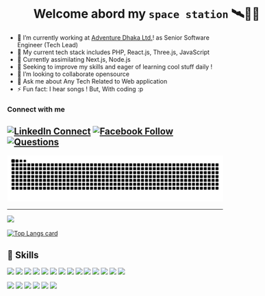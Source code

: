 <div align="center" style="width:652px; text-align:center;">
    <h1>Welcome abord my <code>space station</code> 🛰️👨‍🚀</h1>
</div>

- 🔭 I’m currently working at [Adventure Dhaka Ltd.][Adventure Dhaka Ltd.]! as Senior Software Engineer (Tech Lead)
- 🌱 My current tech stack includes PHP, React.js, Three.js, JavaScript
- 🌱 Currently assimilating Next.js, Node.js
-  🌱 Seeking to improve my skills and eager of learning cool stuff daily !
- 👯 I’m looking to collaborate opensource
- 💬 Ask me about Any Tech Related to Web application
- ⚡ Fun fact: I hear songs ! But, With coding :p 
 
 ### Connect with me 

[![LinkedIn Connect](https://img.shields.io/badge/%20-Connect-black?color=14171A&labelColor=212121&logo=linkedin&logoColor=ffffff)](https://www.linkedin.com/in/lemonkazi/) 
[![Facebook Follow](https://img.shields.io/badge/%20-Follow-black?color=14171A&labelColor=1976d2&logo=facebook&logoColor=ffffff)](https://web.facebook.com/Lemonkaz1) 
[![Questions](https://img.shields.io/badge/%20-Questions-black?color=14171A&labelColor=fff&logo=stackoverflow&logoColor=0c0d0e26)](https://stackoverflow.com/users/2641347/lemon-kazi)
---

![Snake](https://github.com/lemonkazi/lemonkazi/blob/snake/github-contribution-grid-snake.svg?raw=true)

<!-- [![Kazi Mamun Github Stats](https://github-readme-stats.vercel.app/api?username=lemonkazi&show_icons=true)](https://github.com/lemonkazi/lemonkazi) -->

---
[![](https://visitcount.itsvg.in/api?id=lemonkazi&icon=0&color=0)](https://visitcount.itsvg.in)

<!-- Proudly created with GPRM ( https://gprm.itsvg.in ) -->

[![Top Langs card](https://github-readme-stats.vercel.app/api/top-langs/?username=lemonkazi&card_width=550)](https://github.com/lemonkazi/lemonkazi)

## 💼 Skills
![](https://img.shields.io/badge/Code-PHP-informational?style=flat&logo=gatsby&logoColor=white&color=4AB197)
![](https://img.shields.io/badge/Code-CakePHP-informational?style=flat&logo=gatsby&logoColor=white&color=4AB197)
![](https://img.shields.io/badge/Code-FuelPHP-informational?style=flat&logo=gatsby&logoColor=white&color=4AB197)
![](https://img.shields.io/badge/Code-Laravel-informational?style=flat&logo=angular&logoColor=white&color=4AB197)
![](https://img.shields.io/badge/Code-CodeIgniter-informational?style=flat&logo=gatsby&logoColor=white&color=4AB197)
![](https://img.shields.io/badge/Code-VueJs-informational?style=flat&logo=MongoDB&logoColor=white&color=4AB197)
![](https://img.shields.io/badge/Code-NuxtJs-informational?style=flat&logo=MongoDB&logoColor=white&color=4AB197)
![](https://img.shields.io/badge/Code-SailJs-informational?style=flat&logo=MongoDB&logoColor=white&color=4AB197)
![](https://img.shields.io/badge/Code-React-informational?style=flat&logo=react&logoColor=white&color=4AB197)
![](https://img.shields.io/badge/Code-Redux-informational?style=flat&logo=Redux&logoColor=white&color=4AB197)
![](https://img.shields.io/badge/Code-jQuery-informational?style=flat&logo=JavaScript&logoColor=white&color=4AB197)
![](https://img.shields.io/badge/Code-JavaScript-informational?style=flat&logo=JavaScript&logoColor=white&color=4AB197)
![](https://img.shields.io/badge/Code-MySQL-informational?style=flat&logo=MySQL&logoColor=white&color=4AB197)
![](https://img.shields.io/badge/Style-CSS-informational?style=flat&logo=css3&logoColor=white&color=4AB197)
<br>

![](https://img.shields.io/badge/Tools-CPanel-informational?style=flat&logo=jenkins&logoColor=white&color=4AB197)
![](https://img.shields.io/badge/Tools-NPM-informational?style=flat&logo=npm&logoColor=white&color=4AB197)
![](https://img.shields.io/badge/Tools-Postman-informational?style=flat&logo=Postman&logoColor=white&color=4AB197)
![](https://img.shields.io/badge/Tools-SVN-informational?style=flat&logo=Adobe-XD&logoColor=white&color=4AB197)
![](https://img.shields.io/badge/Tools-GitHub-informational?style=flat&logo=GitHub&logoColor=white&color=4AB197)
![](https://img.shields.io/badge/Tools-GitLab-informational?style=flat&logo=GitLab&logoColor=white&color=4AB197)



[Adventure Dhaka Ltd.]: https://jp.adventurekk.com/
